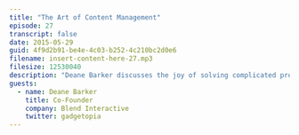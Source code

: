 ```yaml
---
title: "The Art of Content Management"
episode: 27
transcript: false
date: 2015-05-29
guid: 4f9d2b91-be4e-4c03-b252-4c210bc2d0e6
filename: insert-content-here-27.mp3
filesize: 12530040
description: "Deane Barker discusses the joy of solving complicated problems — and his upcoming book, Web Content Management."
guests: 
  - name: Deane Barker
    title: Co-Founder
    company: Blend Interactive
    twitter: gadgetopia
---
```

